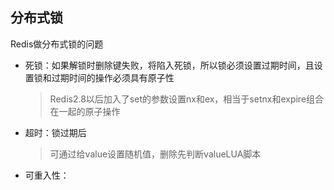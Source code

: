 ## 分布式锁

Redis做分布式锁的问题

- 死锁：如果解锁时删除键失败，将陷入死锁，所以锁必须设置过期时间，且设置锁和过期时间的操作必须具有原子性

  > Redis2.8以后加入了set的参数设置nx和ex，相当于setnx和expire组合在一起的原子操作

- 超时：锁过期后

  > 可通过给value设置随机值，删除先判断valueLUA脚本

- 可重入性：